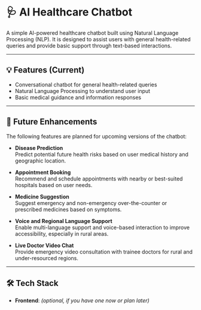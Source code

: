 # 🩺 AI Healthcare Chatbot

A simple AI-powered healthcare chatbot built using Natural Language Processing (NLP). It is designed to assist users with general health-related queries and provide basic support through text-based interactions.

---

## 💡 Features (Current)

- Conversational chatbot for general health-related queries
- Natural Language Processing to understand user input
- Basic medical guidance and information responses

---

## 🔮 Future Enhancements

The following features are planned for upcoming versions of the chatbot:

- **Disease Prediction**  
  Predict potential future health risks based on user medical history and geographic location.

- **Appointment Booking**  
  Recommend and schedule appointments with nearby or best-suited hospitals based on user needs.

- **Medicine Suggestion**  
  Suggest emergency and non-emergency over-the-counter or prescribed medicines based on symptoms.

- **Voice and Regional Language Support**  
  Enable multi-language support and voice-based interaction to improve accessibility, especially in rural areas.

- **Live Doctor Video Chat**  
  Provide emergency video consultation with trainee doctors for rural and under-resourced regions.

---

## 🛠 Tech Stack

- **Frontend**: *(optional, if you have one now or plan later)*

